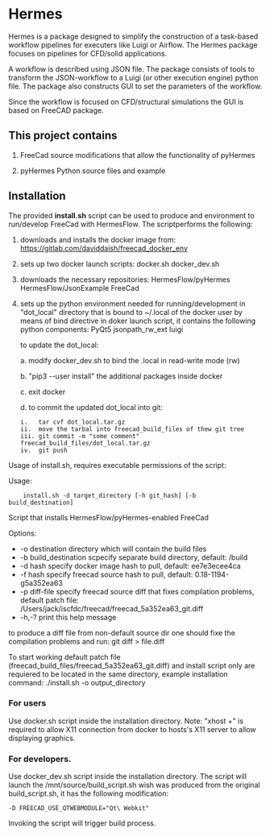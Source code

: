 # Hermes

Hermes is a package designed to simplify the construction of a task-based workflow pipelines for executers like 
Luigi or Airflow. The Hermes package focuses on pipelines for CFD/solid applications.

A workflow is described using JSON file. The package consists of tools to transform the JSON-workflow 
to a Luigi (or other execution engine) python file. 
The package also constructs GUI to set the parameters of the workflow. 

Since the workflow is focused on CFD/structural simulations the GUI is based on FreeCAD package. 


## This project contains
1. FreeCad source modifications that allow the functionality of pyHermes

2. pyHermes Python source files and example

## Installation

The provided **install.sh** script can be used to produce and environment to run/develop FreeCad with HermesFlow.
The scriptperforms the following:

1. downloads and installs the docker image from:
    https://gitlab.com/daviddaish/freecad_docker_env 

2. sets up two docker launch scripts:
    docker.sh
    docker_dev.sh

 
3. downloads  the necessary repositories:
    HermesFlow/pyHermes
    HermesFlow/JsonExample
    FreeCad

4. sets up the python environment needed for running/development in "dot_local" directory that is bound to ~/.local of the docker user by means of bind directive in doker launch script, it contains the following python components:
    PyQt5
    jsonpath_rw_ext
    luigi

   to update the dot_local: 
   
   a. modify docker_dev.sh to bind the .local in read-write mode (rw)

   b. "pip3 --user install" the additional packages inside docker
   
   c. exit docker
   
   d. to commit the updated dot_local into git:
   
       i.   tar cvf dot_local.tar.gz
       ii.  move the tarbal into freecad_build_files of thew git tree
       iii. git commit -m "some comment" freecad_build_files/dot_local.tar.gz
       iv.  git push



Usage of install.sh, requires executable permissions of the script:

Usage:
```
    install.sh -d target_directory [-h git_hash] [-b build_destination]
```
Script that installs HermesFlow/pyHermes-enabled FreeCad

Options:
-    -o destination          directory which will contain the build files
-    -b build_destination    scpecify separate build directory, default: /build
-    -d hash                 specify docker image hash to pull, default: ee7e3ecee4ca
-    -f hash                 specify freecad source hash to pull, default: 0.18-1194-g5a352ea63
-    -p diff-file            specify freecad source diff that fixes compilation problems, default patch file:  /Users/jack/iscfdc/freecad/freecad_5a352ea63_git.diff
-    -h,-?                   print this help message

        
to produce a diff file from non-default source dir one should fixe the compilation problems and run:
    git diff > file.diff

To start working default patch file (freecad_build_files/freecad_5a352ea63_git.diff) and install script only are requiered to be located in the same directory, example installation command:
./install.sh -o output_directory

### For users 

Use docker.sh script inside the installation directory. Note: "xhost +"  is required to allow X11 connection from docker to hosts's X11 server to allow displaying graphics. 

### For developers. 

Use docker_dev.sh script inside the installation directory. The script will launch the /mnt/source/build_script.sh wish was produced from the original build_script.sh, it has the following modification:

    -D FREECAD_USE_QTWEBMODULE="Qt\ Webkit" 

Invoking the script will trigger build process. 

